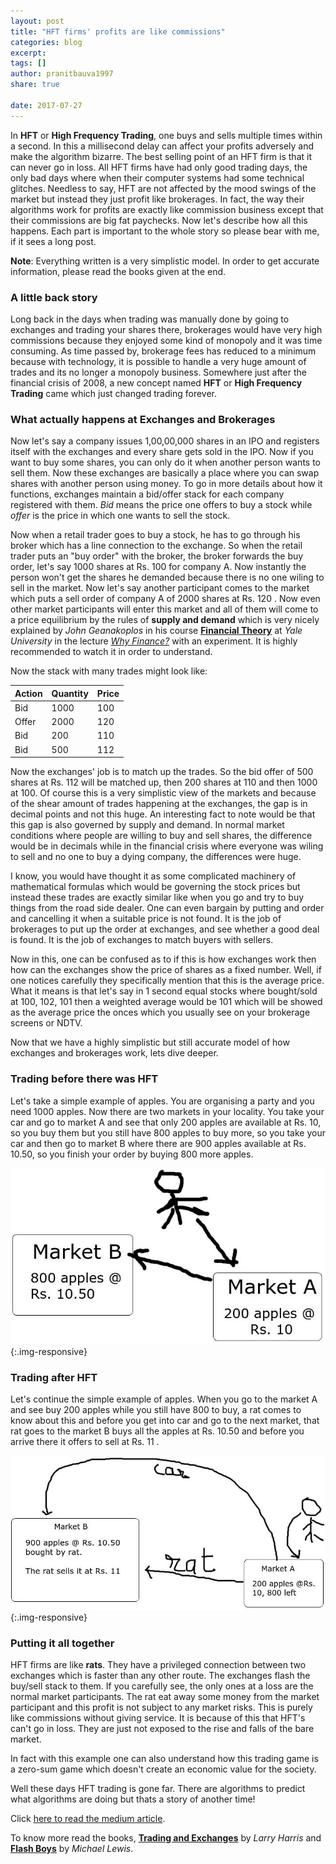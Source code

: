 ```yaml
---
layout: post
title: "HFT firms' profits are like commissions"
categories: blog
excerpt:
tags: []
author: pranitbauva1997
share: true

date: 2017-07-27
---
```


In **HFT** or **High Frequency Trading**, one buys and sells
multiple times within a second. In this a millisecond delay can affect
your profits adversely and make the algorithm bizarre. The best selling
point of an HFT firm is that it can never go in loss. All HFT firms have
had only good trading days, the only bad days where when their computer
systems had some technical glitches. Needless to say, HFT are not affected
by the mood swings of the market but instead they just profit like
brokerages. In fact, the way their algorithms work for profits are exactly
like commission business except that their commissions are big fat
paychecks. Now let's describe how all this happens. Each part is important
to the whole story so please bear with me, if it sees a long post.

**Note**: Everything written is a very simplistic model. In order to get
accurate information, please read the books given at the end.

### A little back story

Long back in the days when trading was manually done by going to exchanges
and trading your shares there, brokerages would have very high commissions
because they enjoyed some kind of monopoly and it was time consuming. As
time passed by, brokerage fees has reduced to a minimum because with
technology, it is possible to handle a very huge amount of trades and its
no longer a monopoly business. Somewhere just after the financial crisis
of 2008, a new concept named **HFT** or **High Frequency Trading** came which
just changed trading forever.

### What actually happens at Exchanges and Brokerages

Now let's say a company issues 1,00,00,000 shares in an IPO and registers
itself with the exchanges and every share gets sold in the IPO. Now if
you want to buy some shares, you can only do it when another person wants
to sell them. Now these exchanges are basically a place where you can
swap shares with another person using money. To go in more details about
how it functions, exchanges maintain a bid/offer stack for each company
registered with them. *Bid* means the
price one offers to buy a stock while *offer* is the price in which one
wants to sell the stock.

Now when a retail trader goes to buy a stock, he
has to go through his broker which has a line connection to the exchange.
So when the retail trader puts an "buy order" with the broker, the broker
forwards the buy order, let's say 1000 shares at Rs. 100 for company A.
Now instantly the person won't get the shares he demanded because there
is no one wiling to sell in the market. Now let's say another participant
comes to the market which puts a sell order of company A of 2000 shares
at Rs. 120 . Now even other market participants will enter this market
and all of them will come to a price equilibrium by the rules of **supply
and demand** which is very nicely explained by *John Geanakoplos* in his
course [**Financial Theory**](http://oyc.yale.edu/economics/econ-251) at
*Yale University* in the lecture
*[Why Finance?](http://oyc.yale.edu/economics/econ-251/lecture-1#ch6)* with
an experiment. It is highly recommended to watch it in order to understand.

Now the stack with many trades might look like:

| Action   | Quantity   | Price   |
| -------- | ---------- | ------- |
| Bid      | 1000       | 100     |
| Offer    | 2000       | 120     |
| Bid      | 200        | 110     |
| Bid      | 500        | 112     |

Now the exchanges' job is to match up the trades. So the bid offer of 500
shares at Rs. 112 will be matched up, then 200 shares at 110 and then 1000
at 100. Of course this is a very simplistic view of the markets and because
of the shear amount of trades happening at the exchanges, the gap is in
decimal points and not this huge. An interesting fact to note would be
that this gap is also governed by supply and demand. In normal market
conditions where people are willing to buy and sell shares, the difference
would be in decimals while in the financial crisis where everyone was
wiling to sell and no one to buy a dying company, the differences were
huge.

I know, you would have thought it as some complicated machinery of
mathematical formulas which would be governing the stock prices but instead
these trades are exactly similar like when you go and try to buy things
from the road side dealer. One can even bargain by putting and order and
cancelling it when a suitable price is not found. It is the job of
brokerages to put up the order at exchanges, and see whether a good deal is
found. It is the job of exchanges to match buyers with sellers.

Now in this, one can be confused as to if this is how exchanges work then
how can the exchanges show the price of shares as a fixed number. Well,
if one notices carefully they specifically mention that this is the
average price. What it means is that let's say in 1 second equal stocks
where bought/sold at 100, 102, 101 then a weighted average would be 101
which will be showed as the average price the onces which you usually see
on your brokerage screens or NDTV.


Now that we have a highly simplistic but still accurate model of how
exchanges and brokerages work, lets dive deeper.

### Trading before there was HFT

Let's take a simple example of apples. You are organising a party and you
need 1000 apples. Now there are two markets in your locality. You take
your car and go to market A and see that only 200 apples are available
at Rs. 10, so you buy them but you still have 800 apples to buy more,
so you take your car and then go to market B where there are 900 apples
available at Rs. 10.50, so you finish your order by buying 800 more apples.

![simple market](/images/blog/hft-profits-commissions/1.jpg){:.img-responsive}

### Trading after HFT

Let's continue the simple example of apples. When you go to the market A
and see buy 200 apples while you still have 800 to buy, a rat comes to know
about this and before you get into car and go to the next market, that rat
goes to the market B buys all the apples at Rs. 10.50 and before you arrive
there it offers to sell at Rs. 11 .

![simple market with HFT](/images/blog/hft-profits-commissions/2.jpg){:.img-responsive}

### Putting it all together

HFT firms are like **rats**. They have a privileged connection between two
exchanges which is faster than any other route. The exchanges flash the
buy/sell stack to them. If you carefully see, the only ones at a loss are
the normal market participants. The rat eat away some money from the
market participant and this profit is not subject to any market risks.
This is purely like commissions without giving service. It is because
of this that HFT's can't go in loss. They are just not exposed to the
rise and falls of the bare market.

In fact with this example one can also understand how this trading game
is a zero-sum game which doesn't create an economic value for the society.

Well these days HFT trading is gone far. There are algorithms to predict
what algorithms are doing but thats a story of another time!

Click [here to read the medium article](https://medium.com/@pranit.bauva/hft-firms-profits-are-like-commissions-d2112c203800).

To know more read the books,
[**Trading and Exchanges**](https://www.goodreads.com/book/show/1290158.Trading_and_Exchanges)
by *Larry Harris* and
[**Flash Boys**](https://www.goodreads.com/book/show/24724602-flash-boys)
by *Michael Lewis*.

